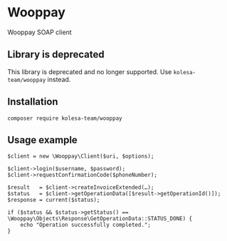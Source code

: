 # Wooppay
Wooppay SOAP client

## Library is deprecated

This library is deprecated and no longer supported. Use `kolesa-team/wooppay` instead.

## Installation

    composer require kolesa-team/wooppay

## Usage example

    $client = new \Wooppay\Client($uri, $options);
    
    $client->login($username, $password);
    $client->requestConfirmationCode($phoneNumber);
    
    $result   = $client->createInvoiceExtended(…);
    $status   = $client->getOperationData([$result->getOperationId()]);
    $response = current($status);
    
    if ($status && $status->getStatus() == \Wooppay\Objects\Response\GetOperationData::STATUS_DONE) {
        echo "Operation successfully completed.";
    }
